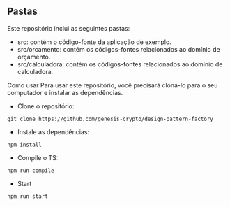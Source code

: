 ## Pastas
Este repositório inclui as seguintes pastas:

* src: contém o código-fonte da aplicação de exemplo.
* src/orcamento: contém os códigos-fontes relacionados ao domínio de orçamento.
* src/calculadora: contém os códigos-fontes relacionados ao domínio de calculadora.

Como usar
Para usar este repositório, você precisará cloná-lo para o seu computador e instalar as dependências.

- Clone o repositório:
```shell
git clone https://github.com/genesis-crypto/design-pattern-factory
```

- Instale as dependências:
```shell
npm install
```

- Compile o TS:
```shell
npm run compile
```

- Start
```shell
npm run start
```

